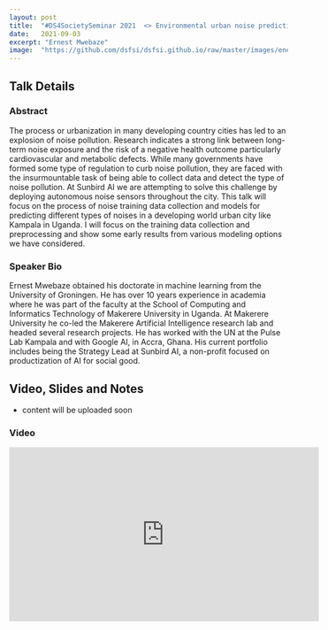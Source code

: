 ```yaml
---
layout: post
title:  "#DS4SocietySeminar 2021  <> Environmental urban noise prediction for Kampala city"
date:   2021-09-03
excerpt: "Ernest Mwebaze"
image:  "https://github.com/dsfsi/dsfsi.github.io/raw/master/images/enerst.png"
---
```


## Talk Details
### Abstract
The process or urbanization in many developing country cities has led to an explosion of noise pollution. Research indicates a strong link between long-term noise exposure and the risk of a negative health outcome particularly cardiovascular and metabolic defects. While many governments have formed some type of regulation to curb noise pollution, they are faced with the insurmountable task of being able to collect data and detect the type of noise pollution. At Sunbird AI we are attempting to solve this challenge by deploying autonomous noise sensors throughout the city. This talk will focus on the process of noise training data collection and models for predicting different types of noises in a developing world urban city like Kampala in Uganda. I will focus on the training data collection and preprocessing and show some early results from various modeling options we have considered.


### Speaker Bio
Ernest Mwebaze obtained his doctorate in machine learning from the University of Groningen. He has over 10 years experience in academia where he was part of the faculty at the School of Computing and Informatics Technology of Makerere University in Uganda. At Makerere University he co-led the Makerere Artificial Intelligence research lab and headed several research projects. He has worked with the UN at the Pulse Lab Kampala and with Google AI, in Accra, Ghana. His current portfolio includes being the Strategy Lead at Sunbird AI, a non-profit focused on productization of AI for social good.



## Video, Slides and Notes

* content will be uploaded soon
    
### Video
<iframe width="560" height="315" src="https://youtu.be/8WLfLJpcsUM" frameborder="0" allow="accelerometer; autoplay; encrypted-media; gyroscope; picture-in-picture" allowfullscreen></iframe>




